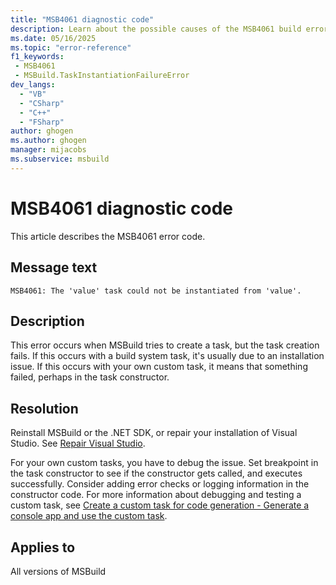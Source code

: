 ```yaml
---
title: "MSB4061 diagnostic code"
description: Learn about the possible causes of the MSB4061 build error, and get troubleshooting tips.
ms.date: 05/16/2025
ms.topic: "error-reference"
f1_keywords:
 - MSB4061
 - MSBuild.TaskInstantiationFailureError
dev_langs:
  - "VB"
  - "CSharp"
  - "C++"
  - "FSharp"
author: ghogen
ms.author: ghogen
manager: mijacobs
ms.subservice: msbuild
---
```


# MSB4061 diagnostic code

<!-- :::ErrorDefinitionDescription::: -->
<!-- :::editable-content name="introDescription"::: -->
This article describes the MSB4061 error code.
<!-- :::editable-content-end::: -->

## Message text

<!-- :::editable-content name="messageText"::: -->
`MSB4061: The 'value' task could not be instantiated from 'value'.`
<!-- :::editable-content-end::: -->
<!-- MSB4061: The "{0}" task could not be instantiated from "{1}". {2} -->

<!-- :::editable-content name="postOutputDescription"::: -->
<!--
{StrBegin="MSB4061: "}LOCALIZATION: "{2}" is a localized message from a CLR/FX exception.
-->
## Description

This error occurs when MSBuild tries to create a task, but the task creation fails. If this occurs with a build system task, it's usually due to an installation issue. If this occurs with your own custom task, it means that something failed, perhaps in the task constructor.

## Resolution

Reinstall MSBuild or the .NET SDK, or repair your installation of Visual Studio. See [Repair Visual Studio](../../install/repair-visual-studio.md).

For your own custom tasks, you have to debug the issue. Set breakpoint in the task constructor to see if the constructor gets called, and executes successfully. Consider adding error checks or logging information in the constructor code. For more information about debugging and testing a custom task, see [Create a custom task for code generation - Generate a console app and use the custom task](../tutorial-custom-task-code-generation.md#generate-a-console-app-and-use-the-custom-task).
<!-- :::editable-content-end::: -->
<!-- :::ErrorDefinitionDescription-end::: -->

## Applies to

All versions of MSBuild
